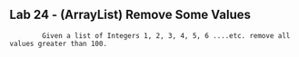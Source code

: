 ## Lab 24 - (ArrayList) Remove Some Values
            Given a list of Integers 1, 2, 3, 4, 5, 6 ....etc. remove all values greater than 100.